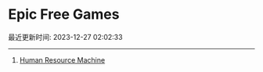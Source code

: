 # Epic Free Games

最近更新时间: 2023-12-27 02:02:33

--- 
1. [Human Resource Machine](https://store.epicgames.com/en-US/p/human-resource-machine) 
